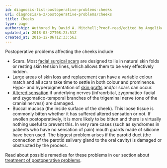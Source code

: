 ```yaml
---
id: diagnosis-list-postoperative-problems-cheeks
uri: diagnosis/a-z/postoperative-problems/cheeks
title: Cheeks
type: page
authorship: Authored by David A. Mitchell;Proof-read/edited by Angelika Sebald
updated_at: 2018-03-27T08:23:51Z
created_at: 2016-12-06T12:33:56Z
---
```


<p>Postoperative problems affecting the cheeks include</p>
<ul>
    <li>Scars. Most <a href="/treatment/surgery/cancer/facial-skin-cancer/more-info">facial surgical scars</a>        are designed to lie in natural skin folds or resting
        skin tension lines, which allows them to be very effectively
        hidden.</li>
    <li>Large areas of skin loss and replacement can have a variable
        colour match and all scars take time to settle in both
        colour and prominence. Hypo- and hyperpigmentation of
        <a href="/treatment/surgery/reconstruction">skin grafts</a>        and/or scars can occur.</li>
    <li><a href="/diagnosis/a-z/neuropathies">Altered sensation</a>        if underlying nerves (infraorbital, zygomatico-facial
        and zygomatico-temporal branches of the trigeminal nerve
        (one of the cranial nerves)) are damaged.</li>
    <li>Buccal mucosa (the inside surface of the cheek). This loose
        tissue is commonly bitten whether it has suffered altered
        sensation or not. If swollen postoperatively, it is more
        likely to be bitten and there is virtually nothing useful
        to prevent this. In very rare cases (such as syndromes
        in patients who have no sensation of pain) mouth guards
        made of silicone have been used. The biggest problem
        arises if the parotid duct (the connection of the parotid
        salivary gland to the oral cavity) is damaged or obstructed
        by the process.</li>
</ul>
<aside>
    <p>Read about possible remedies for these problems in our section
        about <a href="/treatment/surgery/postoperative-problems">treatment of postoperative problems</a>.</p>
</aside>
